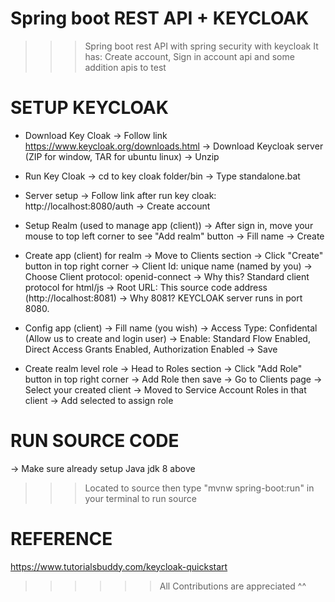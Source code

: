 # Spring boot REST API + KEYCLOAK
>>> Spring boot rest API with spring security with keycloak
>>> It has: Create account, Sign in account api and some addition apis to test



# SETUP KEYCLOAK
- Download Key Cloak 
-> Follow link https://www.keycloak.org/downloads.html -> Download Keycloak server (ZIP for window, TAR for ubuntu linux)
-> Unzip 

- Run Key Cloak
-> cd to key cloak folder/bin
-> Type standalone.bat

- Server setup
-> Follow link after run key cloak:  http://localhost:8080/auth
-> Create account

- Setup Realm (used to manage app (client))
-> After sign in, move your mouse to top left corner to see "Add realm" button
-> Fill name -> Create

- Create app (client) for realm
-> Move to Clients section -> Click "Create" button in top right corner
-> Client Id: unique name (named by you)
-> Choose Client protocol: openid-connect -> Why this? Standard client protocol for html/js
-> Root URL: This source code address (http://localhost:8081) -> Why 8081? KEYCLOAK server runs in port 8080.

- Config app (client) 
-> Fill name (you wish)
-> Access Type: Confidental (Allow us to create and login user)
-> Enable: Standard Flow Enabled, Direct Access Grants Enabled, Authorization Enabled
-> Save

- Create realm level role
-> Head to Roles section -> Click "Add Role" button in top right corner
-> Add Role then save
-> Go to Clients page -> Select your created client -> Moved to Service Account Roles in that client
-> Add selected to assign role

# RUN SOURCE CODE
-> Make sure already setup Java jdk 8 above

>>>Located to source then type "mvnw spring-boot:run" in your terminal to run source

# REFERENCE
https://www.tutorialsbuddy.com/keycloak-quickstart


>>>>>> All Contributions are appreciated ^^
